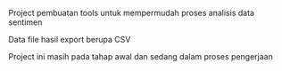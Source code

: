 Project pembuatan tools untuk mempermudah proses analisis data sentimen

Data file hasil export berupa CSV

Project ini masih pada tahap awal dan sedang dalam proses pengerjaan
